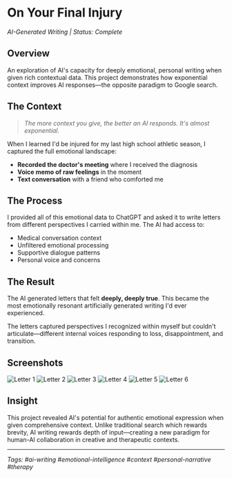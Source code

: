 # On Your Final Injury

*AI-Generated Writing | Status: Complete*

## Overview

An exploration of AI's capacity for deeply emotional, personal writing when given rich contextual data. This project demonstrates how exponential context improves AI responses—the opposite paradigm to Google search.

## The Context

> *The more context you give, the better an AI responds. It's almost exponential.*

When I learned I'd be injured for my last high school athletic season, I captured the full emotional landscape:

- **Recorded the doctor's meeting** where I received the diagnosis
- **Voice memo of raw feelings** in the moment
- **Text conversation** with a friend who comforted me

## The Process

I provided all of this emotional data to ChatGPT and asked it to write letters from different perspectives I carried within me. The AI had access to:

- Medical conversation context
- Unfiltered emotional processing
- Supportive dialogue patterns
- Personal voice and concerns

## The Result

The AI generated letters that felt **deeply, deeply true**. This became the most emotionally resonant artificially generated writing I'd ever experienced.

The letters captured perspectives I recognized within myself but couldn't articulate—different internal voices responding to loss, disappointment, and transition.

## Screenshots

![Letter 1](assets/injury-letter-1.png)
![Letter 2](assets/injury-letter-2.png)
![Letter 3](assets/injury-letter-3.png)
![Letter 4](assets/injury-letter-4.png)
![Letter 5](assets/injury-letter-5.png)
![Letter 6](assets/injury-letter-6.png)

## Insight

This project revealed AI's potential for authentic emotional expression when given comprehensive context. Unlike traditional search which rewards brevity, AI writing rewards depth of input—creating a new paradigm for human-AI collaboration in creative and therapeutic contexts.

---

*Tags: #ai-writing #emotional-intelligence #context #personal-narrative #therapy*
